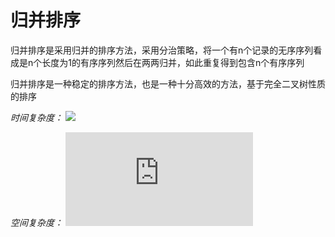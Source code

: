 # 归并排序

归并排序是采用归并的排序方法，采用分治策略，将一个有n个记录的无序序列看成是n个长度为1的有序序列然后在两两归并，如此重复得到包含n个有序序列

归并排序是一种稳定的排序方法，也是一种十分高效的方法，基于完全二叉树性质的排序

*时间复杂度：* ![](http://latex.codecogs.com/gif.latex?O({n}\log{n}))

*空间复杂度：* ![](http://latex.codecogs.com/gif.latex?O(n))
